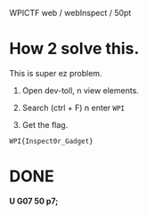 WPICTF web / webInspect / 50pt

# How 2 solve this.

This is super ez problem.

1. Open dev-toll, n view elements.

2. Search (ctrl + F) n enter `WPI`

3. Get the flag.

```
WPI{Inspect0r_Gadget}
```

# DONE

**U G07 50 p7;**
